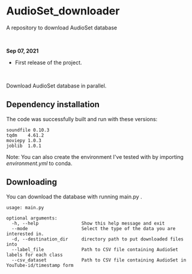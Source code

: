 # AudioSet_downloader
A repository to download AudioSet database

<br>

**Sep 07, 2021**
* First release of the project.

<br>

Download AudioSet database in parallel.

## Dependency installation

The code was successfully built and run with these versions:

```
soundfile 0.10.3
tqdm	4.61.2
moviepy	1.0.3
joblib	1.0.1

```
Note: You can also create the environment I've tested with by importing _environment.yml_ to conda.


## Downloading

You can download the database with running main.py . 


```
usage: main.py

optional arguments:
  -h, --help                Show this help message and exit
  --mode                    Select the type of the data you are interested in.
  -d, --destination_dir     directory path to put downloaded files into
  --label_file              Path to CSV file containing AudioSet labels for each class
  --csv_dataset             Path to CSV file containing AudioSet in YouTube-id/timestamp form
```

<br>



<br><br><br>

